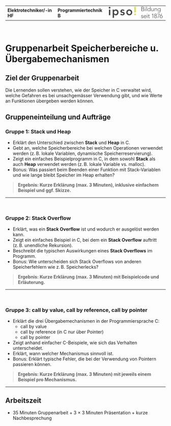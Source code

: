 |                             |                          |                                        |
| --------------------------- | ------------------------ | -------------------------------------- |
| **Elektrotechniker/-in HF** | **Programmiertechnik B** | ![IPSO Logo](./x_gitres/ipso_logo.png) |

</br>

# Gruppenarbeit Speicherbereiche u. Übergabemechanismen

## Ziel der Gruppenarbeit

Die Lernenden sollen verstehen, wie der Speicher in C verwaltet wird, welche Gefahren es bei unsachgemässer Verwendung gibt, und wie Werte an Funktionen übergeben werden können.

## Gruppeneinteilung und Aufträge

### Gruppe 1: Stack und Heap

- Erklärt den Unterschied zwischen **Stack** und **Heap** in C.
- Gebt an, welche Speicherbereiche bei welchen Operationen verwendet werden (z. B. lokale Variablen, dynamische Speicherreservierung).
- Zeigt ein einfaches Beispielprogramm in C, in dem sowohl **Stack** als auch **Heap** verwendet werden (z. B. lokale Variable vs. malloc).
- Bonus: Was passiert beim Beenden einer Funktion mit Stack-Variablen und wie lange bleibt Speicher im Heap erhalten?

> **Ergebnis: Kurze Erklärung (max. 3 Minuten), inklusive einfachem Beispiel und ggf. Skizze.**

---

</br>

### Gruppe 2: Stack Overflow

- Erklärt, was ein **Stack Overflow** ist und wodurch er ausgelöst werden kann.
- Zeigt ein einfaches Beispiel in C, bei dem ein **Stack Overflow** auftritt (z. B. unendliche Rekursion).
- Beschreibt die typischen Auswirkungen eines **Stack Overflows** im Programm.
- Bonus: Wie unterscheiden sich Stack Overflows von anderen Speicherfehlern wie z. B. Speicherlecks?

> **Ergebnis: Kurze Erklärung (max. 3 Minuten) mit Beispielcode und Erläuterung.**

---

</br>

### Gruppe 3: call by value, call by reference, call by pointer

- Erklärt die drei Übergabemechanismen in der Programmiersprache C:
  - call by value
  - call by reference (in C nur über Pointer)
  - call by pointer
- Zeigt anhand einfacher C-Beispiele, wie sich das Verhalten unterscheidet.
- Erklärt, wann welcher Mechanismus sinnvoll ist.
- Bonus: Erklärt typische Fehler, die bei der Verwendung von Pointern passieren können.

> **Ergebnis: Kurze Erklärung (max. 3 Minuten) mit jeweils einem Beispiel pro Mechanismus.**

---

## Arbeitszeit

- 35 Minuten Gruppenarbeit + 3 × 3 Minuten Präsentation + kurze Nachbesprechung
